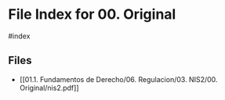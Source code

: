 # File Index for 00. Original
#index

## Files

- [[01.1. Fundamentos de Derecho/06. Regulacion/03. NIS2/00. Original/nis2.pdf]]

